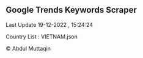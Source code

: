 

## Google Trends Keywords Scraper 
 
Last Update 19-12-2022 , 15:24:24

Country List :
VIETNAM.json



© Abdul Muttaqin 
